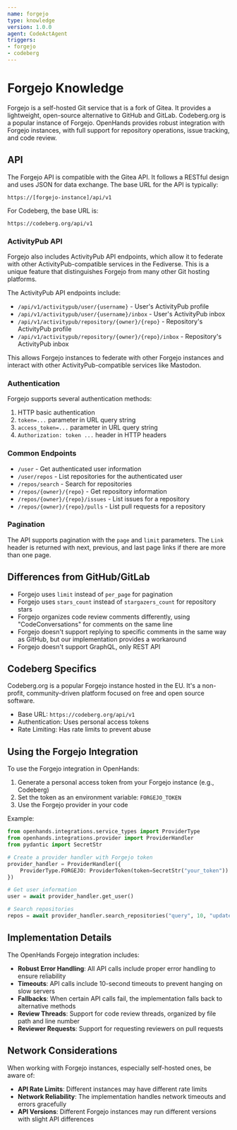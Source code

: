 ```yaml
---
name: forgejo
type: knowledge
version: 1.0.0
agent: CodeActAgent
triggers:
- forgejo
- codeberg
---
```


# Forgejo Knowledge

Forgejo is a self-hosted Git service that is a fork of Gitea. It provides a lightweight, open-source alternative to GitHub and GitLab. Codeberg.org is a popular instance of Forgejo. OpenHands provides robust integration with Forgejo instances, with full support for repository operations, issue tracking, and code review.

## API

The Forgejo API is compatible with the Gitea API. It follows a RESTful design and uses JSON for data exchange. The base URL for the API is typically:

```
https://[forgejo-instance]/api/v1
```

For Codeberg, the base URL is:

```
https://codeberg.org/api/v1
```

### ActivityPub API

Forgejo also includes ActivityPub API endpoints, which allow it to federate with other ActivityPub-compatible services in the Fediverse. This is a unique feature that distinguishes Forgejo from many other Git hosting platforms.

The ActivityPub API endpoints include:

- `/api/v1/activitypub/user/{username}` - User's ActivityPub profile
- `/api/v1/activitypub/user/{username}/inbox` - User's ActivityPub inbox
- `/api/v1/activitypub/repository/{owner}/{repo}` - Repository's ActivityPub profile
- `/api/v1/activitypub/repository/{owner}/{repo}/inbox` - Repository's ActivityPub inbox

This allows Forgejo instances to federate with other Forgejo instances and interact with other ActivityPub-compatible services like Mastodon.

### Authentication

Forgejo supports several authentication methods:

1. HTTP basic authentication
2. `token=...` parameter in URL query string
3. `access_token=...` parameter in URL query string
4. `Authorization: token ...` header in HTTP headers

### Common Endpoints

- `/user` - Get authenticated user information
- `/user/repos` - List repositories for the authenticated user
- `/repos/search` - Search for repositories
- `/repos/{owner}/{repo}` - Get repository information
- `/repos/{owner}/{repo}/issues` - List issues for a repository
- `/repos/{owner}/{repo}/pulls` - List pull requests for a repository

### Pagination

The API supports pagination with the `page` and `limit` parameters. The `Link` header is returned with next, previous, and last page links if there are more than one page.

## Differences from GitHub/GitLab

- Forgejo uses `limit` instead of `per_page` for pagination
- Forgejo uses `stars_count` instead of `stargazers_count` for repository stars
- Forgejo organizes code review comments differently, using "CodeConversations" for comments on the same line
- Forgejo doesn't support replying to specific comments in the same way as GitHub, but our implementation provides a workaround
- Forgejo doesn't support GraphQL, only REST API

## Codeberg Specifics

Codeberg.org is a popular Forgejo instance hosted in the EU. It's a non-profit, community-driven platform focused on free and open source software.

- Base URL: `https://codeberg.org/api/v1`
- Authentication: Uses personal access tokens
- Rate Limiting: Has rate limits to prevent abuse

## Using the Forgejo Integration

To use the Forgejo integration in OpenHands:

1. Generate a personal access token from your Forgejo instance (e.g., Codeberg)
2. Set the token as an environment variable: `FORGEJO_TOKEN`
3. Use the Forgejo provider in your code

Example:
```python
from openhands.integrations.service_types import ProviderType
from openhands.integrations.provider import ProviderHandler
from pydantic import SecretStr

# Create a provider handler with Forgejo token
provider_handler = ProviderHandler({
    ProviderType.FORGEJO: ProviderToken(token=SecretStr("your_token"))
})

# Get user information
user = await provider_handler.get_user()

# Search repositories
repos = await provider_handler.search_repositories("query", 10, "updated", "desc")
```

## Implementation Details

The OpenHands Forgejo integration includes:

- **Robust Error Handling**: All API calls include proper error handling to ensure reliability
- **Timeouts**: API calls include 10-second timeouts to prevent hanging on slow servers
- **Fallbacks**: When certain API calls fail, the implementation falls back to alternative methods
- **Review Threads**: Support for code review threads, organized by file path and line number
- **Reviewer Requests**: Support for requesting reviewers on pull requests

## Network Considerations

When working with Forgejo instances, especially self-hosted ones, be aware of:

- **API Rate Limits**: Different instances may have different rate limits
- **Network Reliability**: The implementation handles network timeouts and errors gracefully
- **API Versions**: Different Forgejo instances may run different versions with slight API differences
